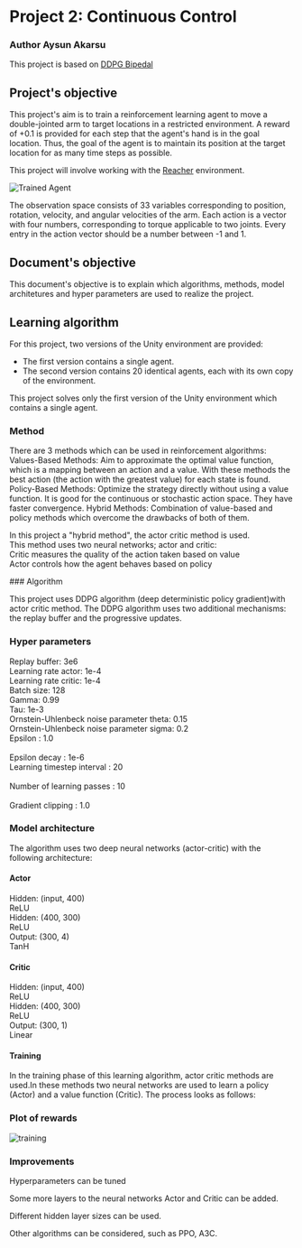 
[//]: # (Image References)

[image1]: https://user-images.githubusercontent.com/10624937/43851024-320ba930-9aff-11e8-8493-ee547c6af349.gif "Trained Agent"
[image2]: https://user-images.githubusercontent.com/10624937/43851646-d899bf20-9b00-11e8-858c-29b5c2c94ccc.png "Crawler"


# Project 2: Continuous Control

### Author Aysun Akarsu

This project is based on [DDPG Bipedal](https://github.com/udacity/deep-reinforcement-learning/tree/master/ddpg-bipedal)


## Project's objective 

This project's aim is to train a reinforcement learning agent to move a double-jointed arm to target locations in a restricted environment. A reward of +0.1 is provided for each step that the agent's hand is in the goal location. Thus, the goal of the agent is to maintain its position at the target location for as many time steps as possible.

This project will involve working with the [Reacher](https://github.com/Unity-Technologies/ml-agents/blob/master/docs/Learning-Environment-Examples.md#reacher) environment.

![Trained Agent][image1]

The observation space consists of 33 variables corresponding to position, rotation, velocity, and angular velocities of the arm. Each action is a vector with four numbers, corresponding to torque applicable to two joints. Every entry in the action vector should be a number between -1 and 1.

## Document's objective 

This document's objective is to explain which algorithms, methods, model architetures and hyper parameters are used to realize the project. 


## Learning algorithm

For this project, two versions of the Unity environment are provided:
- The first version contains a single agent.
- The second version contains 20 identical agents, each with its own copy of the environment.  

This project solves only the first version of the Unity environment which contains a single agent. 

### Method
There are 3 methods which can be used in reinforcement algorithms:<br>
Values-Based Methods: Aim to approximate the optimal value function, which is a mapping between an action and a value. With these methods the best action (the action with the greatest value) for each state is found. 
Policy-Based Methods: Optimize the strategy directly without using a value function. It is good for the continuous or stochastic action space. They have faster convergence.
Hybrid Methods: Combination of value-based and policy methods which overcome the drawbacks of both of them.

In this project a "hybrid method", the actor critic method is used. <br>
This method uses two neural networks; actor and critic:<br>
Critic measures the quality of the action taken based on value<br>
Actor controls how the agent behaves based on policy<br>

### Algorithm

This project uses DDPG algorithm (deep deterministic policy gradient)with actor critic method. The DDPG algorithm uses two additional mechanisms: the replay buffer and the progressive updates.


### Hyper parameters

Replay buffer: 3e6<br>
Learning rate actor: 1e-4<br>
Learning rate critic: 1e-4<br> 
Batch size: 128<br>
Gamma: 0.99<br>
Tau: 1e-3<br>
Ornstein-Uhlenbeck noise parameter theta: 0.15<br>
Ornstein-Uhlenbeck noise parameter sigma: 0.2<br> 
Epsilon       : 1.0<br>   
Epsilon decay : 1e-6<br>
Learning timestep interval : 20<br>       
Number of learning passes  : 10<br>         
Gradient clipping : 1.0<br>     

### Model architecture

The algorithm uses two deep neural networks (actor-critic) with the following architecture:

#### Actor
Hidden: (input, 400)<br>
ReLU<br>
Hidden: (400, 300)<br>
ReLU<br>
Output: (300, 4)<br>
TanH<br>

#### Critic
Hidden: (input, 400)<br>
ReLU<br>
Hidden: (400, 300)<br>
ReLU<br>
Output: (300, 1)<br>
Linear<br>

#### Training

In the training phase of this learning algorithm, actor critic methods are used.In these methods two neural networks are used to learn a policy (Actor) and a value function (Critic). The process looks as follows: 

### Plot of rewards

![training](https://raw.githubusercontent.com/aysunakarsu/udacity_rdlnd_continous/master/ddpg_scores.png)<br>

### Improvements

Hyperparameters can be tuned

Some more layers to the neural networks Actor and Critic can be added. 

Different hidden layer sizes can be used.

Other algorithms  can be considered, such as PPO, A3C.


